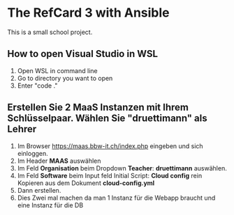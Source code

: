# The RefCard 3 with Ansible

This is a small school project.

## How to open Visual Studio in WSL

1. Open WSL in command line
2. Go to directory you want to open
3. Enter "code ."

##  Erstellen Sie 2 MaaS Instanzen mit Ihrem Schlüsselpaar. Wählen Sie "druettimann" als Lehrer
1. Im Browser https://maas.bbw-it.ch/index.php eingeben und sich einloggen.
2. Im Header **MAAS** auswählen
3. Im Feld **Organisation** beim Dropdown **Teacher**: **druettimann** auswählen.
4. Im Feld **Software** beim Input feld Initial Script: **Cloud config** rein Kopieren aus dem Dokument **cloud-config.yml**
5. Dann erstellen.
6. Dies Zwei mal machen da man 1 Instanz für die Webapp braucht und eine Instanz für die DB
